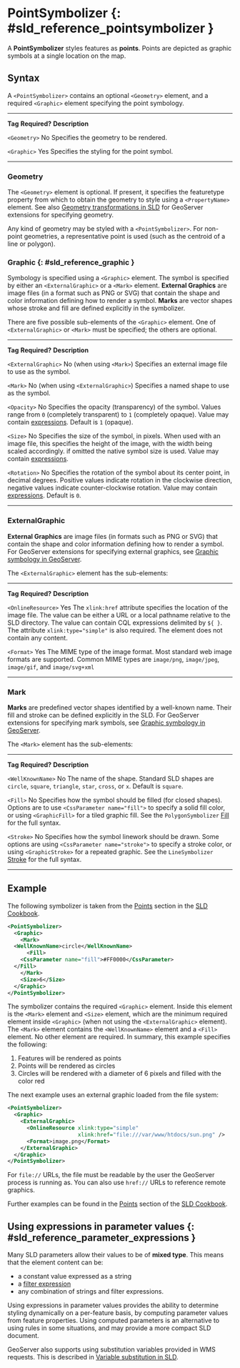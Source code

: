 # PointSymbolizer {: #sld_reference_pointsymbolizer }

A **PointSymbolizer** styles features as **points**. Points are depicted as graphic symbols at a single location on the map.

## Syntax

A `<PointSymbolizer>` contains an optional `<Geometry>` element, and a required `<Graphic>` element specifying the point symbology.

  -------------- --------------- ---------------------------------------------
  **Tag**        **Required?**   **Description**

  `<Geometry>`   No              Specifies the geometry to be rendered.

  `<Graphic>`    Yes             Specifies the styling for the point symbol.
  -------------- --------------- ---------------------------------------------

### Geometry

The `<Geometry>` element is optional. If present, it specifies the featuretype property from which to obtain the geometry to style using a `<PropertyName>` element. See also [Geometry transformations in SLD](../extensions/geometry-transformations.md) for GeoServer extensions for specifying geometry.

Any kind of geometry may be styled with a `<PointSymbolizer>`. For non-point geometries, a representative point is used (such as the centroid of a line or polygon).

### Graphic {: #sld_reference_graphic }

Symbology is specified using a `<Graphic>` element. The symbol is specified by either an `<ExternalGraphic>` or a `<Mark>` element. **External Graphics** are image files (in a format such as PNG or SVG) that contain the shape and color information defining how to render a symbol. **Marks** are vector shapes whose stroke and fill are defined explicitly in the symbolizer.

There are five possible sub-elements of the `<Graphic>` element. One of `<ExternalGraphic>` or `<Mark>` must be specified; the others are optional.

  --------------------- ------------------------------------- ---------------------------------------------------------------------------------------------------------------------------------------------------------------------------------------------------------------------------------------------------------------------------------------------------------------
  **Tag**               **Required?**                         **Description**

  `<ExternalGraphic>`   No (when using `<Mark>`)              Specifies an external image file to use as the symbol.

  `<Mark>`              No (when using `<ExternalGraphic>`)   Specifies a named shape to use as the symbol.

  `<Opacity>`           No                                    Specifies the opacity (transparency) of the symbol. Values range from `0` (completely transparent) to `1` (completely opaque). Value may contain [expressions](pointsymbolizer.md#sld_reference_parameter_expressions). Default is `1` (opaque).

  `<Size>`              No                                    Specifies the size of the symbol, in pixels. When used with an image file, this specifies the height of the image, with the width being scaled accordingly. if omitted the native symbol size is used. Value may contain [expressions](pointsymbolizer.md#sld_reference_parameter_expressions).

  `<Rotation>`          No                                    Specifies the rotation of the symbol about its center point, in decimal degrees. Positive values indicate rotation in the clockwise direction, negative values indicate counter-clockwise rotation. Value may contain [expressions](pointsymbolizer.md#sld_reference_parameter_expressions). Default is `0`.
  --------------------- ------------------------------------- ---------------------------------------------------------------------------------------------------------------------------------------------------------------------------------------------------------------------------------------------------------------------------------------------------------------

### ExternalGraphic

**External Graphics** are image files (in formats such as PNG or SVG) that contain the shape and color information defining how to render a symbol. For GeoServer extensions for specifying external graphics, see [Graphic symbology in GeoServer](../extensions/pointsymbols.md).

The `<ExternalGraphic>` element has the sub-elements:

  -------------------- --------------- ------------------------------------------------------------------------------------------------------------------------------------------------------------------------------------------------------------------------------------------------------------------------------------------------------------------
  **Tag**              **Required?**   **Description**

  `<OnlineResource>`   Yes             The `xlink:href` attribute specifies the location of the image file. The value can be either a URL or a local pathname relative to the SLD directory. The value can contain CQL expressions delimited by `${ }`. The attribute `xlink:type="simple"` is also required. The element does not contain any content.

  `<Format>`           Yes             The MIME type of the image format. Most standard web image formats are supported. Common MIME types are `image/png`, `image/jpeg`, `image/gif`, and `image/svg+xml`
  -------------------- --------------- ------------------------------------------------------------------------------------------------------------------------------------------------------------------------------------------------------------------------------------------------------------------------------------------------------------------

### Mark

**Marks** are predefined vector shapes identified by a well-known name. Their fill and stroke can be defined explicitly in the SLD. For GeoServer extensions for specifying mark symbols, see [Graphic symbology in GeoServer](../extensions/pointsymbols.md).

The `<Mark>` element has the sub-elements:

  ------------------- --------------- ----------------------------------------------------------------------------------------------------------------------------------------------------------------------------------------------------------------------------------------------------------------------------------------------------
  **Tag**             **Required?**   **Description**

  `<WellKnownName>`   No              The name of the shape. Standard SLD shapes are `circle`, `square`, `triangle`, `star`, `cross`, or `x`. Default is `square`.

  `<Fill>`            No              Specifies how the symbol should be filled (for closed shapes). Options are to use `<CssParameter name="fill">` to specify a solid fill color, or using `<GraphicFill>` for a tiled graphic fill. See the `PolygonSymbolizer` [Fill](polygonsymbolizer.md#sld_reference_fill) for the full syntax.

  `<Stroke>`          No              Specifies how the symbol linework should be drawn. Some options are using `<CssParameter name="stroke">` to specify a stroke color, or using `<GraphicStroke>` for a repeated graphic. See the `LineSymbolizer` [Stroke](linesymbolizer.md#sld_reference_stroke) for the full syntax.
  ------------------- --------------- ----------------------------------------------------------------------------------------------------------------------------------------------------------------------------------------------------------------------------------------------------------------------------------------------------

## Example

The following symbolizer is taken from the [Points](../cookbook/points.md) section in the [SLD Cookbook](../cookbook/index.md).

``` {.xml linenos=""}
<PointSymbolizer>
  <Graphic>
    <Mark>
  <WellKnownName>circle</WellKnownName>
      <Fill>
    <CssParameter name="fill">#FF0000</CssParameter>
  </Fill>
    </Mark>
    <Size>6</Size>
  </Graphic>
</PointSymbolizer>
```

The symbolizer contains the required `<Graphic>` element. Inside this element is the `<Mark>` element and `<Size>` element, which are the minimum required element inside `<Graphic>` (when not using the `<ExternalGraphic>` element). The `<Mark>` element contains the `<WellKnownName>` element and a `<Fill>` element. No other element are required. In summary, this example specifies the following:

1.  Features will be rendered as points
2.  Points will be rendered as circles
3.  Circles will be rendered with a diameter of 6 pixels and filled with the color red

The next example uses an external graphic loaded from the file system:

``` {.xml linenos=""}
<PointSymbolizer>
  <Graphic>
    <ExternalGraphic>
      <OnlineResource xlink:type="simple" 
                      xlink:href="file:///var/www/htdocs/sun.png" />
      <Format>image.png</Format>
    </ExternalGraphic>
  </Graphic>
</PointSymbolizer>
```

For `file://` URLs, the file must be readable by the user the GeoServer process is running as. You can also use `href://` URLs to reference remote graphics.

Further examples can be found in the [Points](../cookbook/points.md) section of the [SLD Cookbook](../cookbook/index.md).

## Using expressions in parameter values {: #sld_reference_parameter_expressions }

Many SLD parameters allow their values to be of **mixed type**. This means that the element content can be:

-   a constant value expressed as a string
-   a [filter expression](filters.md#sld_filter_expression)
-   any combination of strings and filter expressions.

Using expressions in parameter values provides the ability to determine styling dynamically on a per-feature basis, by computing parameter values from feature properties. Using computed parameters is an alternative to using rules in some situations, and may provide a more compact SLD document.

GeoServer also supports using substitution variables provided in WMS requests. This is described in [Variable substitution in SLD](../extensions/substitution.md).
